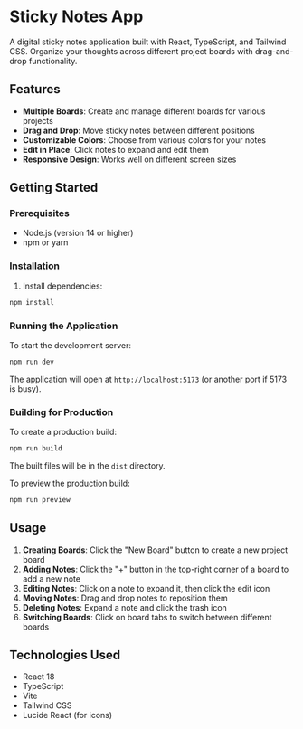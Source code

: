 # Sticky Notes App

A digital sticky notes application built with React, TypeScript, and Tailwind CSS. Organize your thoughts across different project boards with drag-and-drop functionality.

## Features

- **Multiple Boards**: Create and manage different boards for various projects
- **Drag and Drop**: Move sticky notes between different positions
- **Customizable Colors**: Choose from various colors for your notes
- **Edit in Place**: Click notes to expand and edit them
- **Responsive Design**: Works well on different screen sizes

## Getting Started

### Prerequisites

- Node.js (version 14 or higher)
- npm or yarn

### Installation

1. Install dependencies:
```bash
npm install
```

### Running the Application

To start the development server:

```bash
npm run dev
```

The application will open at `http://localhost:5173` (or another port if 5173 is busy).

### Building for Production

To create a production build:

```bash
npm run build
```

The built files will be in the `dist` directory.

To preview the production build:

```bash
npm run preview
```

## Usage

1. **Creating Boards**: Click the "New Board" button to create a new project board
2. **Adding Notes**: Click the "+" button in the top-right corner of a board to add a new note
3. **Editing Notes**: Click on a note to expand it, then click the edit icon
4. **Moving Notes**: Drag and drop notes to reposition them
5. **Deleting Notes**: Expand a note and click the trash icon
6. **Switching Boards**: Click on board tabs to switch between different boards

## Technologies Used

- React 18
- TypeScript
- Vite
- Tailwind CSS
- Lucide React (for icons) 